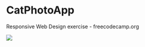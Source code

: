 # CatPhotoApp
Responsive Web Design exercise - freecodecamp.org

<img src="https://www.freecatphotoapp.com/">
